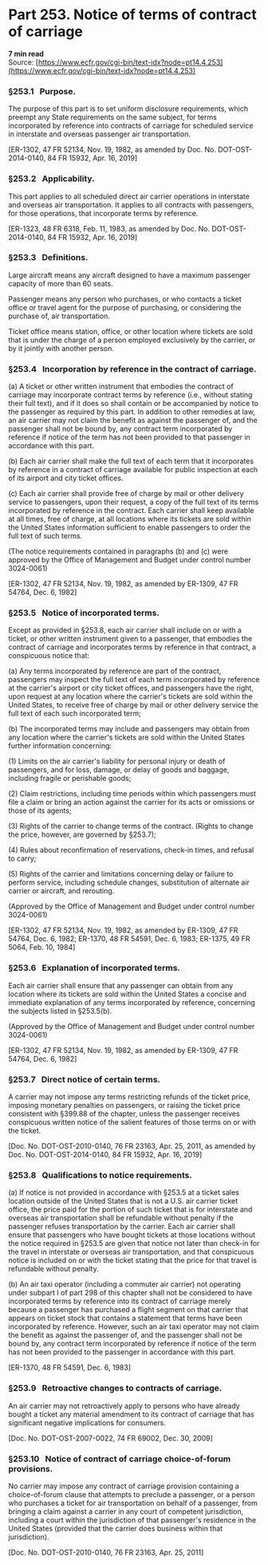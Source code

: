 # Part 253. Notice of terms of contract of carriage
**7 min read**  
Source: [https://www.ecfr.gov/cgi-bin/text-idx?node=pt14.4.253](https://www.ecfr.gov/cgi-bin/text-idx?node=pt14.4.253)

### §253.1   Purpose.

The purpose of this part is to set uniform disclosure requirements, which preempt any State requirements on the same subject, for terms incorporated by reference into contracts of carriage for scheduled service in interstate and overseas passenger air transportation.

\[ER-1302, 47 FR 52134, Nov. 19, 1982, as amended by Doc. No. DOT-OST-2014-0140, 84 FR 15932, Apr. 16, 2019\]

### §253.2   Applicability.

This part applies to all scheduled direct air carrier operations in interstate and overseas air transportation. It applies to all contracts with passengers, for those operations, that incorporate terms by reference.

\[ER-1323, 48 FR 6318, Feb. 11, 1983, as amended by Doc. No. DOT-OST-2014-0140, 84 FR 15932, Apr. 16, 2019\]

### §253.3   Definitions.

Large aircraft means any aircraft designed to have a maximum passenger capacity of more than 60 seats.

Passenger means any person who purchases, or who contacts a ticket office or travel agent for the purpose of purchasing, or considering the purchase of, air transportation.

Ticket office means station, office, or other location where tickets are sold that is under the charge of a person employed exclusively by the carrier, or by it jointly with another person.

### §253.4   Incorporation by reference in the contract of carriage.

(a) A ticket or other written instrument that embodies the contract of carriage may incorporate contract terms by reference (i.e., without stating their full text), and if it does so shall contain or be accompanied by notice to the passenger as required by this part. In addition to other remedies at law, an air carrier may not claim the benefit as against the passenger of, and the passenger shall not be bound by, any contract term incorporated by reference if notice of the term has not been provided to that passenger in accordance with this part.

(b) Each air carrier shall make the full text of each term that it incorporates by reference in a contract of carriage available for public inspection at each of its airport and city ticket offices.

(c) Each air carrier shall provide free of charge by mail or other delivery service to passengers, upon their request, a copy of the full text of its terms incorporated by reference in the contract. Each carrier shall keep available at all times, free of charge, at all locations where its tickets are sold within the United States information sufficient to enable passengers to order the full text of such terms.

(The notice requirements contained in paragraphs (b) and (c) were approved by the Office of Management and Budget under control number 3024-0061)

\[ER-1302, 47 FR 52134, Nov. 19, 1982, as amended by ER-1309, 47 FR 54764, Dec. 6, 1982\]

### §253.5   Notice of incorporated terms.

Except as provided in §253.8, each air carrier shall include on or with a ticket, or other written instrument given to a passenger, that embodies the contract of carriage and incorporates terms by reference in that contract, a conspicuous notice that:

(a) Any terms incorporated by reference are part of the contract, passengers may inspect the full text of each term incorporated by reference at the carrier's airport or city ticket offices, and passengers have the right, upon request at any location where the carrier's tickets are sold within the United States, to receive free of charge by mail or other delivery service the full text of each such incorporated term;

(b) The incorporated terms may include and passengers may obtain from any location where the carrier's tickets are sold within the United States further information concerning:

(1) Limits on the air carrier's liability for personal injury or death of passengers, and for loss, damage, or delay of goods and baggage, including fragile or perishable goods;

(2) Claim restrictions, including time periods within which passengers must file a claim or bring an action against the carrier for its acts or omissions or those of its agents;

(3) Rights of the carrier to change terms of the contract. (Rights to change the price, however, are governed by §253.7);

(4) Rules about reconfirmation of reservations, check-in times, and refusal to carry;

(5) Rights of the carrier and limitations concerning delay or failure to perform service, including schedule changes, substitution of alternate air carrier or aircraft, and rerouting.

(Approved by the Office of Management and Budget under control number 3024-0061)

\[ER-1302, 47 FR 52134, Nov. 19, 1982, as amended by ER-1309, 47 FR 54764, Dec. 6, 1982; ER-1370, 48 FR 54591, Dec. 6, 1983; ER-1375, 49 FR 5064, Feb. 10, 1984\]

### §253.6   Explanation of incorporated terms.

Each air carrier shall ensure that any passenger can obtain from any location where its tickets are sold within the United States a concise and immediate explanation of any terms incorporated by reference, concerning the subjects listed in §253.5(b).

(Approved by the Office of Management and Budget under control number 3024-0061)

\[ER-1302, 47 FR 52134, Nov. 19, 1982, as amended by ER-1309, 47 FR 54764, Dec. 6, 1982\]

### §253.7   Direct notice of certain terms.

A carrier may not impose any terms restricting refunds of the ticket price, imposing monetary penalties on passengers, or raising the ticket price consistent with §399.88 of the chapter, unless the passenger receives conspicuous written notice of the salient features of those terms on or with the ticket.

\[Doc. No. DOT-OST-2010-0140, 76 FR 23163, Apr. 25, 2011, as amended by Doc. No. DOT-OST-2014-0140, 84 FR 15932, Apr. 16, 2019\]

### §253.8   Qualifications to notice requirements.

(a) If notice is not provided in accordance with §253.5 at a ticket sales location outside of the United States that is not a U.S. air carrier ticket office, the price paid for the portion of such ticket that is for interstate and overseas air transportation shall be refundable without penalty if the passenger refuses transportation by the carrier. Each air carrier shall ensure that passengers who have bought tickets at those locations without the notice required in §253.5 are given that notice not later than check-in for the travel in interstate or overseas air transportation, and that conspicuous notice is included on or with the ticket stating that the price for that travel is refundable without penalty.

(b) An air taxi operator (including a commuter air carrier) not operating under subpart I of part 298 of this chapter shall not be considered to have incorporated terms by reference into its contract of carriage merely because a passenger has purchased a flight segment on that carrier that appears on ticket stock that contains a statement that terms have been incorporated by reference. However, such an air taxi operator may not claim the benefit as against the passenger of, and the passenger shall not be bound by, any contract term incorporated by reference if notice of the term has not been provided to the passenger in accordance with this part.

\[ER-1370, 48 FR 54591, Dec. 6, 1983\]

### §253.9   Retroactive changes to contracts of carriage.

An air carrier may not retroactively apply to persons who have already bought a ticket any material amendment to its contract of carriage that has significant negative implications for consumers.

\[Doc. No. DOT-OST-2007-0022, 74 FR 69002, Dec. 30, 2009\]

### §253.10   Notice of contract of carriage choice-of-forum provisions.

No carrier may impose any contract of carriage provision containing a choice-of-forum clause that attempts to preclude a passenger, or a person who purchases a ticket for air transportation on behalf of a passenger, from bringing a claim against a carrier in any court of competent jurisdiction, including a court within the jurisdiction of that passenger's residence in the United States (provided that the carrier does business within that jurisdiction).

\[Doc. No. DOT-OST-2010-0140, 76 FR 23163, Apr. 25, 2011\]